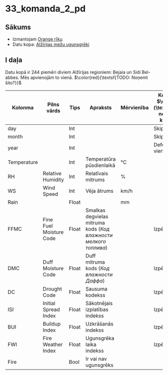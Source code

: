 # 33_komanda_2_pd

## Sākums
* Izmantojam [Orange rīku](https://orangedatamining.com/)
* Datu kopa: [Alžīrijas mežu ugunsgrēki](https://archive.ics.uci.edu/dataset/547/algerian+fores+fires+dataset)

## I daļa
Datu kopā ir 244 piemēri diviem Alžīrijas regioniem: Bejaia un Sidi Bel-abbes. Mēs apvienojām to vienā. $\color{red}{\textsf{TODO: Noņemt šito?}}$

| Kolonma | Pilns vārds | Tips | Apraksts | Mērvienība | Komentārs $\color{red}{\textsf{TODO: noņemt šo kolonu}}$ |
| - | - | - | - | - | - |
| day |  | Int | | | Skipot? |
| month |  | Int | | | Skipot? |
| year |  | Int | | | Defo skipot, vienmēr 2012 |
| Temperature |  | Int | Temperatūra pūsdienlaikā | °C
| RH | Relative Humidity | Int | Relatīvais mitrums | %
| WS | Wind Speed | Int | Vēja ātrums | km/h
| Rain | | Float | | mm
| FFMC | Fine Fuel Moisture Code | Float | Smalkas degvielas mitruma kods (*Код влажности мелкого топлива*) | | Izpētīt
| DMC | Duff Moisture Code | Float | Duff mitruma kods (*Код влажности Даффа*)  | | Izpētīt
| DC | Drought Code | Float | Sausuma kodekss | | Izpētīt
| ISI | Initial Spread Index | Float | Sākotnējais izplatības indekss | | Izpētīt
| BUI | Buildup Index | Float | Uzkrāšanās indekss | | Izpētīt
| FWI | Fire Weather Index | Float | Ugunsgrēka laika indekss | | Izpētīt
| Fire | | Bool | Ir vai nav ugunsgrēks